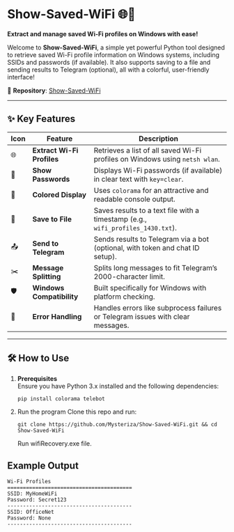 # Show-Saved-WiFi 🌐🔑

**Extract and manage saved Wi-Fi profiles on Windows with ease!**

Welcome to **Show-Saved-WiFi**, a simple yet powerful Python tool designed to retrieve saved Wi-Fi profile information on Windows systems, including SSIDs and passwords (if available). It also supports saving to a file and sending results to Telegram (optional), all with a colorful, user-friendly interface!

📌 **Repository**: [Show-Saved-WiFi](https://github.com/Mysteriza/Show-Saved-WiFi) 

---

## ✨ Key Features

| Icon | Feature              | Description                                                                 |
|------|----------------------|-----------------------------------------------------------------------------|
| 🌐   | **Extract Wi-Fi Profiles** | Retrieves a list of all saved Wi-Fi profiles on Windows using `netsh wlan`. |
| 🔑   | **Show Passwords**       | Displays Wi-Fi passwords (if available) in clear text with `key=clear`.    |
| 🎨   | **Colored Display**      | Uses `colorama` for an attractive and readable console output.             |
| 💾   | **Save to File**         | Saves results to a text file with a timestamp (e.g., `wifi_profiles_1430.txt`). |
| 📤   | **Send to Telegram**     | Sends results to Telegram via a bot (optional, with token and chat ID setup). |
| ✂️   | **Message Splitting**    | Splits long messages to fit Telegram’s 2000-character limit.               |
| 🛡️   | **Windows Compatibility** | Built specifically for Windows with platform checking.                    |
| 🚀   | **Error Handling**       | Handles errors like subprocess failures or Telegram issues with clear messages. |

---

## 🛠️ How to Use

1. **Prerequisites**  
   Ensure you have Python 3.x installed and the following dependencies:
   ```bash
   pip install colorama telebot
   ```
2. Run the program
   Clone this repo and run:
   ```
   git clone https://github.com/Mysteriza/Show-Saved-WiFi.git && cd Show-Saved-WiFi
   ```
   Run wifiRecovery.exe file.
## Example Output
```
Wi-Fi Profiles
========================================
SSID: MyHomeWiFi
Password: Secret123
----------------------------------------
SSID: OfficeNet
Password: None
----------------------------------------
```
